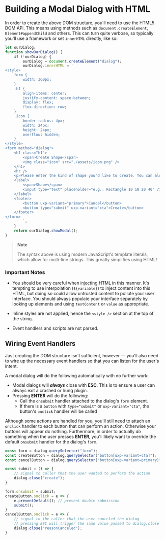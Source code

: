 # Building a Modal Dialog with HTML

In order to create the above DOM structure, you'll need to use the HTML5 DOM API. This means using methods such as `document.createElement`, `Element#appendChild` and others. This can turn quite verbose, so typically you'll use a framework or set `innerHTML` directly, like so:


```js
let ourDialog;
function showOurDialog() {
    if (!ourDialog) {
        ourDialog = document.createElement("dialog");
        ourDialog.innerHTML = `
<style>
    form {
        width: 360px;
    }
    .h1 {
        align-items: center;
        justify-content: space-between;
        display: flex;
        flex-direction: row;
    }
    .icon {
        border-radius: 4px;
        width: 24px;
        height: 24px;
        overflow: hidden;
    }
</style>
<form method="dialog">
    <h1 class="h1">
        <span>Create Shape</span>
        <img class="icon" src="./assets/icon.png" />
    </h1>
    <hr />
    <p>Please enter the kind of shape you'd like to create. You can also include additional options by separating them with spaces.</p>
    <label>
        <span>Shape</span>
        <input type="text" placeholder="e.g., Rectangle 10 10 20 40" />
    </label>
    <footer>
        <button uxp-variant="primary">Cancel</button>
        <button type="submit" uxp-variant="cta">Create</button>
    </footer>
</form>
        `;
    }
    return ourDialog.showModal();
}
```

> **Note**
>
> The syntax above is using modern JavaScript's template literals, which allow for multi-line strings. This greatly simplifies using HTML!

### Important Notes

* You should be very careful when injecting HTML in this manner. It's tempting to use interpolation (`${variable}`) to inject content into this HTML, but doing so could allow untrusted content to pollute your user interface. You should always populate your interface separately by looking up elements and using `textContent` or `value` as appropriate.

* Inline styles are not applied, hence the `<style />` section at the top of the string.

* Event handlers and scripts are not parsed.

## Wiring Event Handlers

Just creating the DOM structure isn't sufficient, however &mdash; you'll also need to wire up the necessary event handlers so that you can listen for the user's intent.

A modal dialog will do the following automatically with no further work:

* Modal dialogs will _**always**_ close with **ESC**. This is to ensure a user can always exit a crashed or hung plugin.
* Pressing **ENTER** will do the following:
  * Call the `onsubmit` handler attached to the dialog's `form` element.
  * If there is a `button` with `type="submit"` or `uxp-variant="cta"`, the button's `onclick` handler will be called

Although some actions are handled for you, you'll still need to attach an `onclick` handler to each button that can perform an action. Otherwise your buttons will appear do nothing. Furthermore, in order to actually _do_ something when the user presses **ENTER**, you'll likely want to override the default `onsubmit` handler for the dialog's `form`.

```js
const form = dialog.querySelector("form");
const createButton = dialog.querySelector("button[uxp-variant=cta]");
const cancelButton = dialog.querySelector("button[uxp-variant=primary]");

const submit = () => {
    // signal to caller that the user wanted to perform the action
    dialog.close("create");
}

form.onsubmit = submit;
createButton.onclick = e => {
    e.preventDefault(); // prevent double submission
    submit();
}
cancelButton.onclick = e => {
    // signal to the caller that the user canceled the dialog
    // pressing ESC will trigger the same value passed to dialog.close
    dialog.close("reasonCanceled");
}
```

